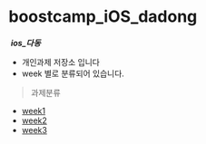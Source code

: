 # boostcamp_iOS_dadong
  ***ios_다동***
  

* 개인과제 저장소 입니다
* week 별로 분류되어 있습니다.


> 과제분류
* [week1](week1/README.md)
* [week2](week2/README.md)
* [week3](week3/README.md)



